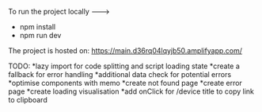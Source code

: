 To run the project locally --->

- npm install
- npm run dev

The project is hosted on:
https://main.d36rq04lqyjb50.amplifyapp.com/

TODO:
*lazy import for code splitting and script loading state
*create a fallback for error handling
*additional data check for potential errors
*optimise components with memo
*create not found page
*create error page
*create loading visualisation
*add onClick for /device title to copy link to clipboard
